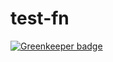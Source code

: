 # test-fn

[![Greenkeeper badge](https://badges.greenkeeper.io/psxcode/test-fn.svg)](https://greenkeeper.io/)
